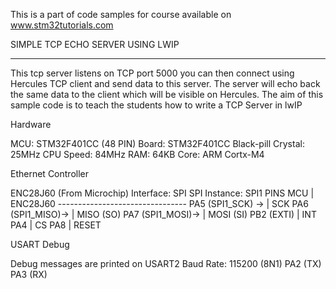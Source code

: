 This is a part of code samples for course available on
www.stm32tutorials.com

SIMPLE TCP ECHO SERVER USING LWIP
*********************************
This tcp server listens on TCP port 5000 you can then connect using
Hercules TCP client and send data to this server. The server will
echo back the same data to the client which will be visible on
Hercules.
The aim of this sample code is to teach the students how to write a
TCP Server in lwIP
 
Hardware
  
  MCU: STM32F401CC (48 PIN)
  Board: STM32F401CC Black-pill
  Crystal: 25MHz
  CPU Speed: 84MHz
  RAM: 64KB
  Core: ARM Cortx-M4
 
  Ethernet Controller
  
  ENC28J60 (From Microchip)
  Interface: SPI
  SPI Instance: SPI1
  PINS
    MCU                | ENC28J60
    --------------------------------
  	PA5 (SPI1_SCK) ->  | SCK
  	PA6 (SPI1_MISO)->  | MISO (SO)
  	PA7 (SPI1_MOSI)->  | MOSI (SI)
  	PB2 (EXTI)         | INT
   PA4                | CS
  	PA8                | RESET
 
  USART Debug
  
  Debug messages are printed on USART2
  Baud Rate: 115200 (8N1)
  PA2 (TX)
  PA3 (RX)
